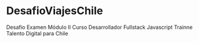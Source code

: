 # DesafioViajesChile
Desafio Examen Módulo II Curso Desarrollador Fullstack Javascript Trainne Talento Digital para Chile
